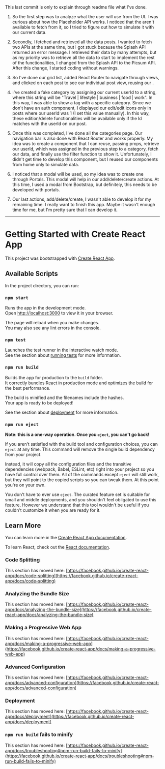 This last commit is only to explain through readme file what I've done.

1) So the first step was to analyze what the user will use from the UI. I was curious about how the Placeholder API works. I noticed that the <Categories> aren't available to fetch from it, so I tried to figure out how to simulate it with our current data.

2) Secondly, I fetched and retrieved all the data posts. I wanted to fetch two APIs at the same time, but I got stuck because the Splash API returned an error message. I retrieved their data by many attempts, but as my priority was to retrieve all the data to start to implement the rest of the functionalities, I changed from the Splash API to the Picsum API. After this change, I started coding without warnings.

3) So I've done our grid list, added React Router to navigate through views, and clicked on each post to see our individual post view, reusing our <Post View Component>.

4) I've created a fake category by assigning our current userId to a string, where this string will be "Travel | lifestyle | business | food | work". In this way, I was able to show a tag with a specific category. Since we don't have an auth component, I displayed our edit/edit icons only in posts where our userId was 1 (I set this value manually). In this way, these edition/delete functionalities will be available only if the Id matches with the userId on our post.

5) Once this was completed, I've done all the categories page. Our navigation bar is also done with React Router and works properly. My idea was to create a component that I can reuse, passing props, retrieve our userId, which was assigned in the previous step to a category, fetch our data, and finally use the filter function to show it. Unfortunately, I didn't get time to develop this component, but I reused our components from home only to simulate data.

6) I noticed that a modal will be used, so my idea was to create one through Portals. This modal will help in our add/delete/create actions. At this time, I used a modal from Bootstrap, but definitely, this needs to be developed with portals.

7) Our last actions, add/delete/create, I wasn't able to develop it for my remaining time. I really want to finish this app. Maybe it wasn't enough time for me, but I'm pretty sure that I can develop it.

______
# Getting Started with Create React App

This project was bootstrapped with [Create React App](https://github.com/facebook/create-react-app).

## Available Scripts

In the project directory, you can run:

### `npm start`

Runs the app in the development mode.\
Open [http://localhost:3000](http://localhost:3000) to view it in your browser.

The page will reload when you make changes.\
You may also see any lint errors in the console.

### `npm test`

Launches the test runner in the interactive watch mode.\
See the section about [running tests](https://facebook.github.io/create-react-app/docs/running-tests) for more information.

### `npm run build`

Builds the app for production to the `build` folder.\
It correctly bundles React in production mode and optimizes the build for the best performance.

The build is minified and the filenames include the hashes.\
Your app is ready to be deployed!

See the section about [deployment](https://facebook.github.io/create-react-app/docs/deployment) for more information.

### `npm run eject`

**Note: this is a one-way operation. Once you `eject`, you can't go back!**

If you aren't satisfied with the build tool and configuration choices, you can `eject` at any time. This command will remove the single build dependency from your project.

Instead, it will copy all the configuration files and the transitive dependencies (webpack, Babel, ESLint, etc) right into your project so you have full control over them. All of the commands except `eject` will still work, but they will point to the copied scripts so you can tweak them. At this point you're on your own.

You don't have to ever use `eject`. The curated feature set is suitable for small and middle deployments, and you shouldn't feel obligated to use this feature. However we understand that this tool wouldn't be useful if you couldn't customize it when you are ready for it.

## Learn More

You can learn more in the [Create React App documentation](https://facebook.github.io/create-react-app/docs/getting-started).

To learn React, check out the [React documentation](https://reactjs.org/).

### Code Splitting

This section has moved here: [https://facebook.github.io/create-react-app/docs/code-splitting](https://facebook.github.io/create-react-app/docs/code-splitting)

### Analyzing the Bundle Size

This section has moved here: [https://facebook.github.io/create-react-app/docs/analyzing-the-bundle-size](https://facebook.github.io/create-react-app/docs/analyzing-the-bundle-size)

### Making a Progressive Web App

This section has moved here: [https://facebook.github.io/create-react-app/docs/making-a-progressive-web-app](https://facebook.github.io/create-react-app/docs/making-a-progressive-web-app)

### Advanced Configuration

This section has moved here: [https://facebook.github.io/create-react-app/docs/advanced-configuration](https://facebook.github.io/create-react-app/docs/advanced-configuration)

### Deployment

This section has moved here: [https://facebook.github.io/create-react-app/docs/deployment](https://facebook.github.io/create-react-app/docs/deployment)

### `npm run build` fails to minify

This section has moved here: [https://facebook.github.io/create-react-app/docs/troubleshooting#npm-run-build-fails-to-minify](https://facebook.github.io/create-react-app/docs/troubleshooting#npm-run-build-fails-to-minify)
